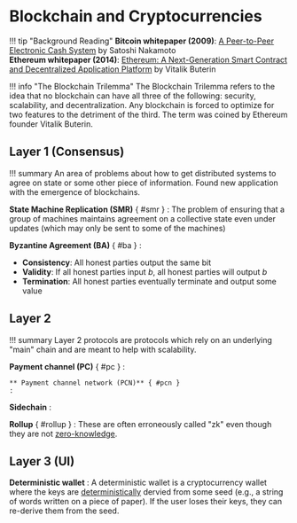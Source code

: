 # Blockchain and Cryptocurrencies

!!! tip "Background Reading"
    **Bitcoin whitepaper (2009)**: [A Peer-to-Peer Electronic Cash System](https://bitcoin.org/bitcoin.pdf) by Satoshi Nakamoto  
    **Ethereum whitepaper (2014)**:  [Ethereum: A Next-Generation Smart Contract and Decentralized Application Platform](https://ethereum.org/669c9e2e2027310b6b3cdce6e1c52962/Ethereum_Whitepaper_-_Buterin_2014.pdf) by Vitalik Buterin  

!!! info "The Blockchain Trilemma"
    The Blockchain Trilemma refers to the idea that no blockchain can have all three of the following: security, scalability, and decentralization. Any blockchain is forced to optimize for two features to the detriment of the third. The term was coined by Ethereum founder Vitalik Buterin.

## Layer 1 (Consensus)

!!! summary
    An area of problems about how to get distributed systems to agree on state or some other piece of information. Found new application with the emergence of blockchains.

**State Machine Replication (SMR)** { #smr }
: The problem of ensuring that a group of machines maintains agreement on a collective state even under updates (which may only be sent to some of the machines)

**Byzantine Agreement (BA)** { #ba }
: 
- **Consistency**: All honest parties output the same bit
- **Validity**: If all honest parties input $b$, all honest parties will output $b$
- **Termination**: All honest parties eventually terminate and output some value

## Layer 2

!!! summary
    Layer 2 protocols are protocols which rely on an underlying "main" chain and are meant to help with scalability.

**Payment channel (PC)** { #pc }
: 

    ** Payment channel network (PCN)** { #pcn }
    : 

**Sidechain**
: 

**Rollup** { #rollup }
: <!-- TODO --> These are often erroneously called "zk" even though they are not [zero-knowledge](../Areas-of-Cryptography/zk.md#zk).

## Layer 3 (UI)

**Deterministic wallet**
: A deterministic wallet is a cryptocurrency wallet where the keys are [deterministically](../general.md#deterministic) dervied from some seed (e.g., a string of words written on a piece of paper). If the user loses their keys, they can re-derive them from the seed.